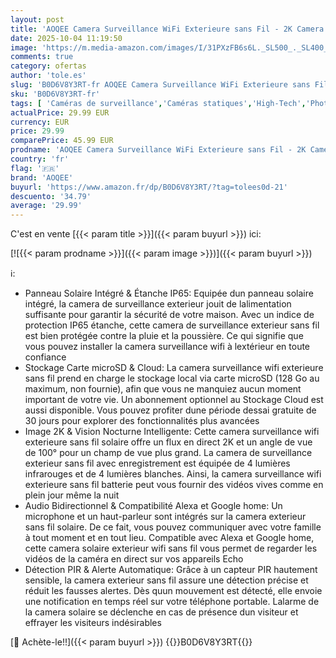 ```yaml
---
layout: post
title: 'AOQEE Camera Surveillance WiFi Exterieure sans Fil - 2K Camera Exterieur Batterie Panneau Solaire intégré  Étanche IP65  PIR détection  Détection Humaine AI  Vision Nocturne Couleur  Compatible Alexa'
date: 2025-10-04 11:19:50
image: 'https://m.media-amazon.com/images/I/31PXzFB6s6L._SL500_._SL400_.jpg'
comments: true
category: ofertas
author: 'tole.es'
slug: 'B0D6V8Y3RT-fr AOQEE Camera Surveillance WiFi Exterieure sans Fil - 2K...'
sku: 'B0D6V8Y3RT-fr'
tags: [ 'Caméras de surveillance','Caméras statiques','High-Tech','Photo et caméscopes','aoqee','🇫🇷', ]
actualPrice: 29.99 EUR
currency: EUR
price: 29.99
comparePrice: 45.99 EUR
prodname: 'AOQEE Camera Surveillance WiFi Exterieure sans Fil - 2K Camera Exterieur Batterie Panneau Solaire intégré  Étanche IP65  PIR détection  Détection Humaine AI  Vision Nocturne Couleur  Compatible Alexa'
country: 'fr'
flag: '🇫🇷'
brand: 'AOQEE'
buyurl: 'https://www.amazon.fr/dp/B0D6V8Y3RT/?tag=tolees0d-21'
descuento: '34.79'
average: '29.99'
---
```


C'est en vente [{{< param title >}}]({{< param buyurl >}}) ici:

[![{{< param prodname >}}]({{< param image >}})]({{< param buyurl >}})

ℹ️:

- Panneau Solaire Intégré & Étanche IP65: Equipée dun panneau solaire intégré, la camera de surveillance exterieur jouit de lalimentation suffisante pour garantir la sécurité de votre maison. Avec un indice de protection IP65 étanche, cette camera de surveillance exterieur sans fil est bien protégée contre la pluie et la poussière. Ce qui signifie que vous pouvez installer la camera surveillance wifi à lextérieur en toute confiance
- Stockage Carte microSD & Cloud: La camera surveillance wifi exterieure sans fil prend en charge le stockage local via carte microSD (128 Go au maximum, non fournie), afin que vous ne manquiez aucun moment important de votre vie. Un abonnement optionnel au Stockage Cloud est aussi disponible. Vous pouvez profiter dune période dessai gratuite de 30 jours pour explorer des fonctionnalités plus avancées
- Image 2K & Vision Nocturne Intelligente: Cette camera surveillance wifi exterieure sans fil solaire offre un flux en direct 2K et un angle de vue de 100° pour un champ de vue plus grand. La camera de surveillance exterieur sans fil avec enregistrement est équipée de 4 lumières infrarouges et de 4 lumières blanches. Ainsi, la camera surveillance wifi exterieure sans fil batterie peut vous fournir des vidéos vives comme en plein jour même la nuit
- Audio Bidirectionnel & Compatibilité Alexa et Google home: Un microphone et un haut-parleur sont intégrés sur la camera exterieur sans fil solaire. De ce fait, vous pouvez communiquer avec votre famille à tout moment et en tout lieu. Compatible avec Alexa et Google home, cette camera solaire exterieur wifi sans fil vous permet de regarder les vidéos de la caméra en direct sur vos appareils Echo
- Détection PIR & Alerte Automatique: Grâce à un capteur PIR hautement sensible, la camera exterieur sans fil assure une détection précise et réduit les fausses alertes. Dès quun mouvement est détecté, elle envoie une notification en temps réel sur votre téléphone portable. Lalarme de la camera solaire se déclenche en cas de présence dun visiteur et effrayer les visiteurs indésirables

[🛒 Achète-le!!]({{< param buyurl >}})
{{<world>}}B0D6V8Y3RT{{</world>}}
